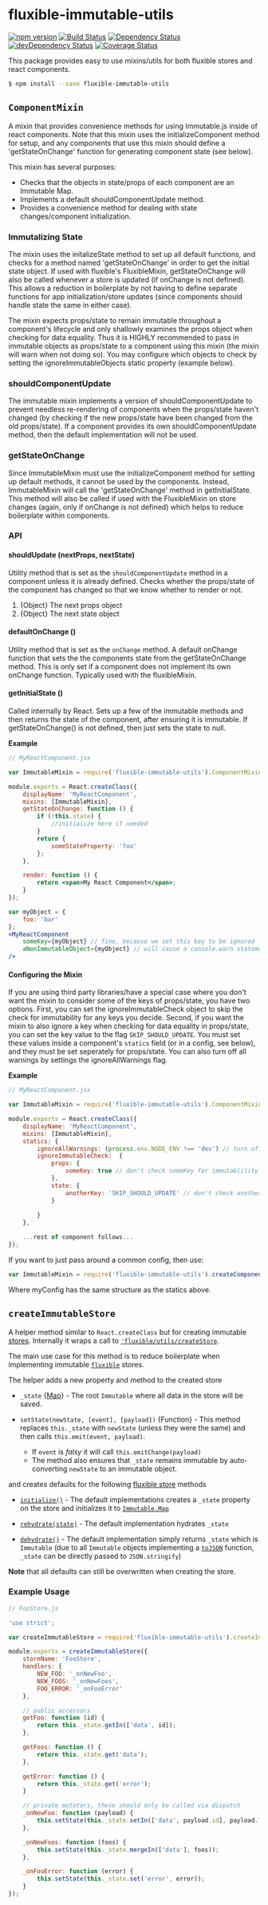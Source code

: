 # fluxible-immutable-utils

[![npm version](https://badge.fury.io/js/fluxible-immutable-utils.svg)](http://badge.fury.io/js/fluxible-immutable-utils)
[![Build Status](https://travis-ci.org/yahoo/fluxible-immutable-utils.svg?branch=master)](https://travis-ci.org/yahoo/fluxible-immutable-utils)
[![Dependency Status](https://david-dm.org/yahoo/fluxible-immutable-utils.svg)](https://david-dm.org/yahoo/fluxible-immutable-utils)
[![devDependency Status](https://david-dm.org/yahoo/fluxible-immutable-utils/dev-status.svg)](https://david-dm.org/yahoo/fluxible-immutable-utils#info=devDependencies)
[![Coverage Status](https://coveralls.io/repos/yahoo/fluxible-immutable-utils/badge.svg)](https://coveralls.io/r/yahoo/fluxible-immutable-utils)

This package provides easy to use mixins/utils for both fluxible stores and react components.

```bash
$ npm install --save fluxible-immutable-utils
```

## `ComponentMixin`
A mixin that provides convenience methods for using Immutable.js inside of react components.  Note that this mixin uses the initializeComponent method for setup, and any components that use this mixin should define a 'getStateOnChange' function for generating component state (see below).

This mixin has several purposes:
-  Checks that the objects in state/props of each component are an Immutable Map.
-  Implements a default shouldComponentUpdate method.
-  Provides a convenience method for dealing with state changes/component 
initialization.

### Immutalizing State
The mixin uses the initalizeState method to set up all default functions, and checks for a method named 'getStateOnChange' in order to get the initial state object.  If used with fluxible's FluxibleMixin, getStateOnChange will also be called whenever a store is updated (if onChange is not defined).  This allows a reduction in boilerplate by not having to define separate functions for app initialization/store updates (since components should handle state the same in either case).

The mixin expects props/state to remain immutable throughout a component's lifecycle and only shallowly examines the props object when checking for data equality.  Thus it is HIGHLY recommended to pass in immutable objects as props/state to a component using this mixin (the mixin will warn when not doing so).  You may configure which objects to check by setting the ignoreImmutableObjects static property (example below).

### shouldComponentUpdate
The immutable mixin implements a version of shouldComponentUpdate to prevent needless re-rendering of components when the props/state haven't changed (by checking if the new props/state have been changed from the old props/state).  If a component provides its own shouldComponentUpdate method, then the default implementation will not be used.

### getStateOnChange
Since ImmutableMixin must use the initializeComponent method for setting up default methods, it cannot be used by the components.  Instead, ImmutableMixin will call the 'getStateOnChange' method in getInitialState.  This method will also be called if used with the FluxibleMixin on store changes (again, only if onChange is not defined) which helps to reduce boilerplate within components.

### API

#### shouldUpdate (nextProps, nextState)

Utility method that is set as the `shouldComponentUpdate` method in a component unless it is already defined.  Checks whether the props/state of the component has changed so that we know whether to render or not.

1. {Object} The next props object
2. {Object} The next state object

#### defaultOnChange ()

Utility method that is set as the `onChange` method.  A default onChange function that sets the the components state from the getStateOnChange method.  This is only set if a component does not implement its own onChange function.  Typically used with the fluxibleMixin.

#### getInitialState ()

 Called internally by React.  Sets up a few of the immutable methods and then returns the state of the component, after ensuring it is immutable.  If getStateOnChange() is not defined, then just sets the state to null.

**Example**

```jsx
// MyReactComponent.jsx

var ImmutableMixin = require('fluxible-immutable-utils').ComponentMixin;

module.exports = React.createClass({
    displayName: 'MyReactComponent',
    mixins: [ImmutableMixin],
    getStateOnChange: function () {
        if (!this.state) {
            //initialize here if needed
        }
        return {
            someStateProperty: 'foo'
        };
    },

    render: function () {
        return <span>My React Component</span>;
    }
});

var myObject = {
    foo: 'bar'
};
<MyReactComponent 
    someKey={myObject} // fine, because we set this key to be ignored
    aNonImmutableObject={myObject} // will cause a console.warn statement because we are passing a non-immutable object
/>
```

#### Configuring the Mixin
If you are using third party libraries/have a special case where you don't want the mixin to consider some of the keys of props/state, you have two options.  First, you can set the ignoreImmutableCheck object to skip the check for immutability for any keys you decide.  Second, if you want the mixin to also ignore a key when checking for data equality in props/state, you can set the key value to the flag `SKIP_SHOULD_UPDATE`.  You must set these values inside a component's `statics` field (or in a config, see below), and they must be set seperately for props/state.  You can also turn off all warnings by settings the ignoreAllWarnings flag.  

**Example**

```jsx
// MyReactComponent.jsx

var ImmutableMixin = require('fluxible-immutable-utils').ComponentMixin;

module.exports = React.createClass({
    displayName: 'MyReactComponent',
    mixins: [ImmutableMixin],
    statics: {
        ignoreAllWarnings: (process.env.NODE_ENV !== 'dev') // turn off all warnings when not in dev mode
        ignoreImmutableCheck:  {
            props: {
                someKey: true // don't check someKey for immutablility in props
            },
            state: {
                anotherKey: 'SKIP_SHOULD_UPDATE' // don't check anotherKey for immutablility in props, AND don't check its value is shouldComponentUpdate
            }
            
        }
    },

    ...rest of component follows...
});
```

If you want to just pass around a common config, then use:  
```jsx
var ImmutableMixin = require('fluxible-immutable-utils').createComponentMixin(myConfig);
```
Where myConfig has the same structure as the statics above.

## `createImmutableStore`

A helper method similar to `React.createClass` but for creating immutable [stores](https://facebook.github.io/flux/docs/overview.html#stores). Internally it wraps a call to [`'fluxible/utils/createStore`](https://github.com/yahoo/fluxible/blob/v0.2.9/utils/createStore.js).

The main use case for this method is to reduce boilerplate when implementing immutable [`fluxible`](fluxible.io) stores. 

The helper adds a new property and method to the created store
* `_state` {[Map](http://facebook.github.io/immutable-js/docs/#/Map)} - The root `Immutable` where all data in the store will be saved.

* `setState(newState, [event], [payload])` {Function} - This method replaces `this._state` with `newState` (unless they were the same) and then calls `this.emit(event, payload)`. 
    * If `event` is *falsy* it will call `this.emitChange(payload)`
    * The method also ensures that `_state` remains immutable by auto-converting `newState` to an immutable object.

and creates defaults for the following [fluxible store](http://fluxible.io/api/stores.html) methods
* [`initialize()`](http://fluxible.io/api/stores.html#constructor) - The default implementations creates a `_state` property on the store and initializes it to [`Immutable.Map`](http://facebook.github.io/immutable-js/docs/#/Map)

* [`rehydrate(state)`](http://fluxible.io/api/stores.html#rehydrate-state-) - The default implementation hydrates `_state` 

* [`dehydrate()`](http://fluxible.io/api/stores.html#dehydrate-) - The default implementation simply returns `_state` which is `Immutable` (due to all `Immutable` objects implementing a [`toJSON`](https://developer.mozilla.org/en-US/docs/Web/JavaScript/Reference/Global_Objects/JSON/stringify#toJSON_behavior) function, `_state` can be directly passed to `JSON.stringify`)

**Note** that all defaults can still be overwritten when creating the store.

### Example Usage

```js
// FooStore.js

'use strict';

var createImmutableStore = require('fluxible-immutable-utils').createImmutableStore;

module.exports = createImmutableStore({
    storeName: 'FooStore',
    handlers: {
        NEW_FOO: '_onNewFoo',
        NEW_FOOS: '_onNewFoos',
        FOO_ERROR: '_onFooError'
    },

    // public accessors
    getFoo: function (id) {
        return this._state.getIn(['data', id]);
    },

    getFoos: function () {
        return this._state.get('data');
    },

    getError: function () {
        return this._state.get('error');
    }

    // private mutators, these should only be called via dispatch
    _onNewFoo: function (payload) {
        this.setState(this._state.setIn(['data', payload.id], payload.foo));
    },

    _onNewFoos: function (foos) {
        this.setState(this._state.mergeIn(['data'], foos));
    },

    _onFooError: function (error) {
        this.setState(this._state.set('error', error));
    }
});
```
